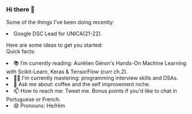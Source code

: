 ### Hi there 👋

Some of the things I've been doing recently:
<li>Google DSC Lead for UNICA(21-22).</li>

Here are some ideas to get you started: <br />
  Quick facts: <br />
  <li>📚 I’m currently reading: Aurélien Géron's Hands-On Machine Learning with Scikit-Learn, Keras & TensorFlow (curr ch.2). </li>
  <li>🐱‍💻 I'm currently mastering: programming interview skills and DSAs.</li>
  <li>💬 Ask me about: coffee and the self improvement niche. </li>
  <li>📫 How to reach me: Tweet me. Bonus points if you'd like to chat in Portuguese or French.</li>
  <li>😄 Pronouns: He/Him</li>
  

 

 
